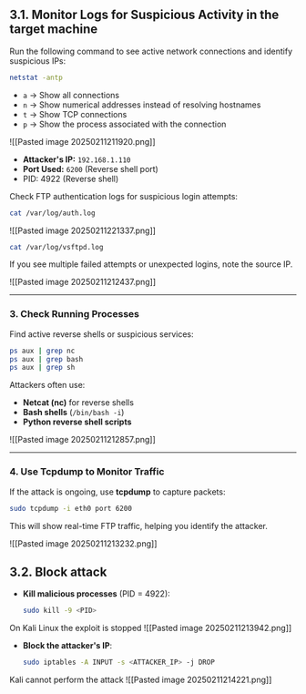 ## 3.1. Monitor Logs for Suspicious Activity in the target machine

Run the following command to see active network connections and identify suspicious IPs:

```bash
netstat -antp
```
- `a` → Show all connections  
- `n` → Show numerical addresses instead of resolving hostnames  
- `t` → Show TCP connections  
- `p` → Show the process associated with the connection  

![[Pasted image 20250211211920.png]]

- **Attacker's IP:** `192.168.1.110`
- **Port Used:** `6200` (Reverse shell port)
- PID: 4922 (Reverse shell)


Check FTP authentication logs for suspicious login attempts:
```bash
cat /var/log/auth.log
```

![[Pasted image 20250211221337.png]]


```bash
cat /var/log/vsftpd.log
```

If you see multiple failed attempts or unexpected logins, note the source IP.

![[Pasted image 20250211212437.png]]

---

### **3. Check Running Processes**
Find active reverse shells or suspicious services:

```bash
ps aux | grep nc
ps aux | grep bash
ps aux | grep sh
```
Attackers often use:
- **Netcat (nc)** for reverse shells
- **Bash shells** (`/bin/bash -i`)
- **Python reverse shell scripts**

![[Pasted image 20250211212857.png]]

---

### **4. Use Tcpdump to Monitor Traffic**
If the attack is ongoing, use **tcpdump** to capture packets:

```bash
sudo tcpdump -i eth0 port 6200
```
This will show real-time FTP traffic, helping you identify the attacker.

![[Pasted image 20250211213232.png]]


## 3.2. Block attack

- **Kill malicious processes** (PID = 4922):  
  ```bash
  sudo kill -9 <PID>
  ```

On Kali Linux the exploit is stopped
![[Pasted image 20250211213942.png]]
- **Block the attacker's IP**:  
  ```bash
  sudo iptables -A INPUT -s <ATTACKER_IP> -j DROP
  ```

Kali cannot perform the attack
![[Pasted image 20250211214221.png]]





